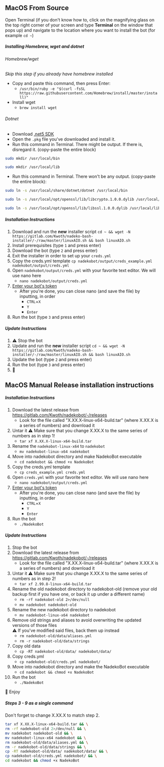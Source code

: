 ## MacOS From Source 

Open Terminal (if you don't know how to, click on the magnifying glass on the top right corner of your screen and type **Terminal** on the window that pops up) and navigate to the location where you want to install the bot (for example `cd ~`) 

##### Installing Homebrew, wget and dotnet  

###### Homebrew/wget  
*Skip this step if you already have homebrew installed*
- Copy and paste this command, then press Enter:  
    - `/usr/bin/ruby -e "$(curl -fsSL https://raw.githubusercontent.com/Homebrew/install/master/install)"`  
- Install wget  
    - `brew install wget`  
    
###### Dotnet
- Download [.net5 SDK](https://dotnet.microsoft.com/download/dotnet/5.0)
- Open the `.pkg` file you've downloaded and install it.
- Run this command in Terminal. There might be output. If there is, disregard it. (copy-paste the entire block)
```bash
sudo mkdir /usr/local/bin

sudo mkdir /usr/local/lib
```
- Run this command in Terminal. There won't be any output. (copy-paste the entire block):
```bash
sudo ln -s /usr/local/share/dotnet/dotnet /usr/local/bin

sudo ln -s /usr/local/opt/openssl/lib/libcrypto.1.0.0.dylib /usr/local/lib/

sudo ln -s /usr/local/opt/openssl/lib/libssl.1.0.0.dylib /usr/local/lib/
```

##### Installation Instructions

1. Download and run the **new** installer script `cd ~ && wget -N https://gitlab.com/Kwoth/nadeko-bash-installer/-/raw/master/linuxAIO.sh && bash linuxAIO.sh`
2. Install prerequisites (type `1` and press enter)
3. Download the bot (type `2` and press enter)
4. Exit the installer in order to set up your `creds.yml` 
5. Copy the creds.yml template 
    `cp nadekobot/output/creds_example.yml nadekobot/output/creds.yml` 
6. Open `nadekobot/output/creds.yml` with your favorite text editor. We will use nano here
    - `nano nadekobot/output/creds.yml`
7. [Enter your bot's token](#creds-guide)
    - After you're done, you can close nano (and save the file) by inputting, in order 
      - `CTRL`+`X`
      - `Y`
      - `Enter`
8. Run the bot (type `3` and press enter)

##### Update Instructions

1. ⚠ Stop the bot
2. Update and run the **new** installer script `cd ~ && wget -N https://gitlab.com/Kwoth/nadeko-bash-installer/-/raw/master/linuxAIO.sh && bash linuxAIO.sh`
3. Update the bot (type `2` and press enter)
4. Run the bot (type `3` and press enter)
5. 🎉 

## MacOS Manual Release installation instructions

##### Installation Instructions

1. Download the latest release from <https://gitlab.com/Kwoth/nadekobot/-/releases>
   - Look for the file called "X.XX.X-linux-x64-build.tar" (where X.XX.X is a series of numbers) and download it
2. Untar it 
   ⚠ Make sure that you change X.XX.X to the same series of numbers as in step 1!
    - `tar xf X.XX.X-linux-x64-build.tar`
3. Rename the `nadekobot-linux-x64` to `nadekobot` 
    - `mv nadekobot-linux-x64 nadekobot`
4. Move into nadekobot directory and make NadekoBot executable
    - `cd nadekobot && chmod +x NadekoBot`
5. Copy the creds.yml template 
    - `cp creds_example.yml creds.yml` 
6. Open `creds.yml` with your favorite text editor. We will use nano here
    - `nano nadekobot/output/creds.yml`
8. [Enter your bot's token](#creds-guide)
    - After you're done, you can close nano (and save the file) by inputting, in order 
       - `CTRL`+`X`
       - `Y`
       - `Enter`
9. Run the bot
    - `./NadekoBot`

##### Update Instructions

1. Stop the bot
2. Download the latest release from <https://gitlab.com/Kwoth/nadekobot/-/releases>
    - Look for the file called "X.XX.X-linux-x64-build.tar" (where X.XX.X is a series of numbers) and download it
3. Untar it 
   ⚠ Make sure that you change X.XX.X to the same series of numbers as in step 2!
    - `tar xf 2.99.8-linux-x64-build.tar`
4. Rename the old nadekobot directory to nadekobot-old (remove your old backup first if you have one, or back it up under a different name)
    - `rm -rf nadekobot-old 2>/dev/null`
    - `mv nadekobot nadekobot-old`
5. Rename the new nadekobot directory to nadekobot
    - `mv nadekobot-linux-x64 nadekobot`
6. Remove old strings and aliases to avoid overwriting the updated versions of those files  
   ⚠ If you've modified said files, back them up instead
    - `rm nadekobot-old/data/aliases.yml`
    - `rm -r nadekobot-old/data/strings`
7. Copy old data
    - `cp -RT nadekobot-old/data/ nadekobot/data/`
8. Copy creds.yml
    - `cp nadekobot-old/creds.yml nadekobot/`
9. Move into nadekobot directory and make the NadekoBot executable
    - `cd nadekobot && chmod +x NadekoBot`
10. Run the bot 
    - `./NadekoBot`

🎉 Enjoy

##### Steps 3 - 9 as a single command  

Don't forget to change X.XX.X to match step 2.
```sh
tar xf X.XX.X-linux-x64-build.tar && \
rm -rf nadekobot-old 2>/dev/null && \
mv nadekobot nadekobot-old && \
mv nadekobot-linux-x64 nadekobot && \
rm nadekobot-old/data/aliases.yml && \
rm -r nadekobot-old/data/strings && \
cp -RT nadekobot-old/data/ nadekobot/data/ && \
cp nadekobot-old/creds.yml nadekobot/ && \
cd nadekobot && chmod +x NadekoBot
```